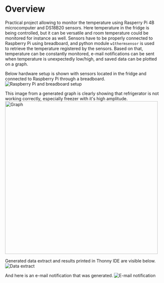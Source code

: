 # Overview
Practical project allowing to monitor the temperature using Rasperry Pi 4B microcomputer and DS18B20 sensors. Here temperature in the fridge is being controlled, but it can be versatile and room temperature could be monitored for instance as well.
Sensors have to be properly connected to Raspberry Pi using breadboard, and python module `w1thermsensor` is used to retrieve the temperature registered by the sensors. Based on that, temperature can be constantly monitored, e-mail notifications can be sent when temperature is unexpectedly low/high, and saved data can be plotted on a graph.

Below hardware setup is shown with sensors located in the fridge and connected to Raspberry Pi through a breadboard.
<img src="https://github.com/PrzemyslawKepka/temperature_monitoring/blob/main/hardware_setup.jpg" alt="Raspberry Pi and breadboard setup">

This image from a generated graph is clearly showing that refrigerator is not working correctly, especially freezer with it's high amplitude.
<img src="https://github.com/PrzemyslawKepka/temperature_monitoring/blob/main/graph.jpg" alt="Graph" width="500"/>

Generated data extract and results printed in Thonny IDE are visible below.
<img src="https://github.com/PrzemyslawKepka/temperature_monitoring/blob/main/data_extract.jpg" alt="Data extract"/>

And here is an e-mail notification that was generated.
<img src="https://github.com/PrzemyslawKepka/temperature_monitoring/blob/main/email_notification.jpg" alt="E-mail notification"/>



